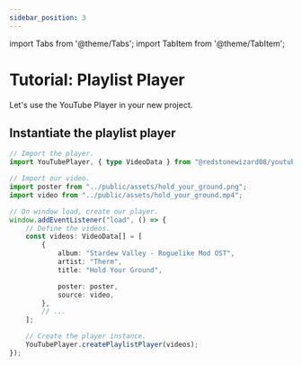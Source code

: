 ```yaml
---
sidebar_position: 3
---
```


import Tabs from '@theme/Tabs';
import TabItem from '@theme/TabItem';

# Tutorial: Playlist Player

Let's use the YouTube Player in your new project.

## Instantiate the playlist player

```typescript title="/src/main.ts"
// Import the player.
import YouTubePlayer, { type VideoData } from "@redstonewizard08/youtube-player";

// Import our video.
import poster from "../public/assets/hold_your_ground.png";
import video from "../public/assets/hold_your_ground.mp4";

// On window load, create our player.
window.addEventListener("load", () => {
    // Define the videos.
    const videos: VideoData[] = [
        {
            album: "Stardew Valley - Roguelike Mod OST",
            artist: "Therm",
            title: "Hold Your Ground",

            poster: poster,
            source: video,
        },
        // ...
    ];

    // Create the player instance.
    YouTubePlayer.createPlaylistPlayer(videos);
});

```
